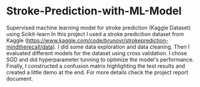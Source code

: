 # Stroke-Prediction-with-ML-Model
Supervised machine learning model for stroke prediction (Kaggle Dataset) using Scikit-learn
In this project I used a stroke predicition dataset from Kaggle (https://www.kaggle.com/code/brunovr/strokeprediction-mindtherecall/data). I did some data exploration and data cleaning. Then I evaluated different models for the dataset using cross validation. I chose SGD and did hyperparameter tunning to optimize the model's performance. Finally, I constructed a confusion matrix highlighting the test results and created a little demo at the end.
For more details check the project report document.

